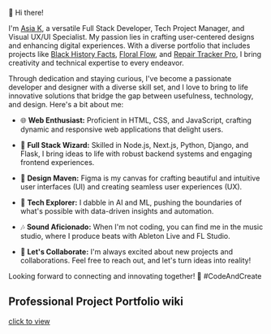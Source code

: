 👋 Hi there! 

I'm [Asia K](https://www.asialakay.net), a versatile Full Stack Developer, Tech Project Manager, and Visual UX/UI Specialist. My passion lies in crafting user-centered designs and enhancing digital experiences. With a diverse portfolio that includes projects like [Black History Facts](https://github.com/asiakay/history-fact-app), [Floral Flow](https://github.com/asiakay/floralflow), and [Repair Tracker Pro](https://github.com/asiakay/repair-tracker-pro), I bring creativity and technical expertise to every endeavor. 

Through dedication and staying curious, I've become a passionate developer and designer with a diverse skill set, and I love to bring to life innovative solutions that bridge the gap between usefulness, technology, and design. Here's a bit about me:

- 🌐 **Web Enthusiast:** Proficient in HTML, CSS, and JavaScript, crafting dynamic and responsive web applications that delight users.

- 🔗 **Full Stack Wizard:** Skilled in Node.js, Next.js, Python, Django, and Flask, I bring ideas to life with robust backend systems and engaging frontend experiences.

- 🎨 **Design Maven:** Figma is my canvas for crafting beautiful and intuitive user interfaces (UI) and creating seamless user experiences (UX).

- 🤖 **Tech Explorer:** I dabble in AI and ML, pushing the boundaries of what's possible with data-driven insights and automation.

- 🎶 **Sound Aficionado:** When I'm not coding, you can find me in the music studio, where I produce beats with Ableton Live and FL Studio.

- 🚀 **Let's Collaborate:** I'm always excited about new projects and collaborations. Feel free to reach out, and let's turn ideas into reality!

Looking forward to connecting and innovating together! 🚀 #CodeAndCreate

## Professional Project Portfolio wiki
[click to view](https://github.com/asiakay/asiakay/wiki)


